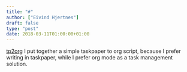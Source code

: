 ```yaml
---
title: "#"
author: ["Eivind Hjertnes"]
draft: false
type: "post"
date: 2018-03-11T01:00:00+01:00
---
```


[tp2org](https://github.com/hjertnes/tp2org) I put together a simple
taskpaper to org script, because I prefer writing in taskpaper, while I
prefer org mode as a task management solution.
